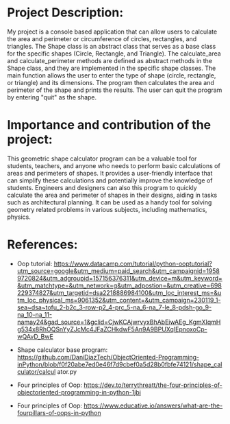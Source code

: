 # Project Description:
My project is a console based application that can allow users to calculate the area and
perimeter or circumference of circles, rectangles, and triangles. The Shape class is an
abstract class that serves as a base class for the specific shapes (Circle, Rectangle,
and Triangle). The calculate_area and calculate_perimeter methods are defined as
abstract methods in the Shape class, and they are implemented in the specific shape
classes.
The main function allows the user to enter the type of shape (circle, rectangle, or
triangle) and its dimensions. The program then calculates the area and perimeter of the
shape and prints the results. The user can quit the program by entering "quit" as the
shape.

# Importance and contribution of the project:
This geometric shape calculator program can be a valuable tool for students, teachers,
and anyone who needs to perform basic calculations of areas and perimeters of
shapes. It provides a user-friendly interface that can simplify these calculations and
potentially improve the knowledge of students.
Engineers and designers can also this program to quickly calculate the area and
perimeter of shapes in their designs, aiding in tasks such as architectural planning. It
can be used as a handy tool for solving geometry related problems in various subjects,
including mathematics, physics.

# References:
- Oop tutorial: https://www.datacamp.com/tutorial/python-ooptutorial?utm_source=google&utm_medium=paid_search&utm_campaignid=19589720824&utm_adgroupid=157156376311&utm_device=m&utm_keyword=&utm_matchtype=&utm_network=g&utm_adpostion=&utm_creative=698229374827&utm_targetid=dsa2218886984100&utm_loc_interest_ms=&utm_loc_physical_ms=9061352&utm_content=&utm_campaign=230119_1-sea~dsa~tofu_2-b2c_3-row-p2_4-prc_5-na_6-na_7-le_8-pdsh-go_9-na_10-na_11-namay24&gad_source=1&gclid=CjwKCAjwrvyxBhAbEiwAEg_KgmXIqmHg534x8RhOQSnYyZJcMc4JFaZCHkdwF5An9A9BPUXqIEpnoxoCp-wQAvD_BwE

- Shape calculator base program: https://github.com/DaniDiazTech/ObjectOriented-Programming-inPython/blob/f0f20abe7ed0e46f7d9cbef0a5d28b0fbfe74121/shape_calculator/calcul
ator.py
- Four principles of Oop: https://dev.to/terrythreatt/the-four-principles-of-objectoriented-programming-in-python-1jbi
- Four principles of Oop: https://www.educative.io/answers/what-are-the-fourpillars-of-oops-in-python
